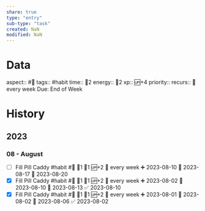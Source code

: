 ```yaml
---
share: true
type: "entry"
sub-type: "task"
created: NaN 
modified: NaN
---
```

# Data
aspect:: #🧠
tags:: #habit
time:: 🍅2
energy:: 🥄2
xp:: 🆙+4
priority:: 
recurs:: 🔁 every week
Due: End of Week
# History
## 2023
### 08 - August

- [ ] Fill Pill Caddy #habit #💊 🍅1 🥄1 🆙+2 🔁 every week ➕ 2023-08-10 🛫 2023-08-17 📅 2023-08-20
- [x] Fill Pill Caddy #habit #💊 🍅1 🥄1 🆙+2 🔁 every week ➕ 2023-08-02 🛫 2023-08-10 📅 2023-08-13 ✅ 2023-08-10
- [x] Fill Pill Caddy #habit #💊 🍅1 🥄1 🆙+2 🔁 every week ➕ 2023-08-01 🛫 2023-08-02 📅 2023-08-06 ✅ 2023-08-02